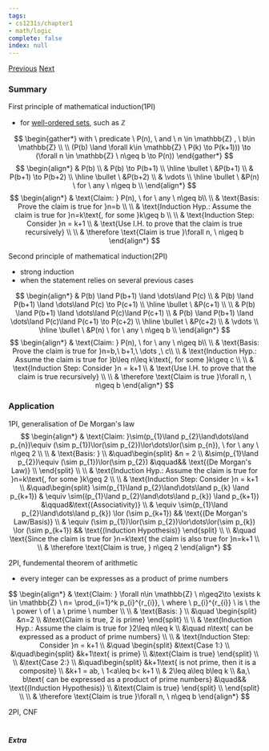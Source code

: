 ```yaml
---
tags:
- cs1231s/chapter1
- math/logic
complete: false
index: null
---
```

[Previous](/labyrinth/notes/math/cs1231s/fundemental_methods_of_proof)   [Next](/labyrinth/notes/math/cs1231s/sets)

### Summary
First principle of mathematical induction(1PI)
- for [well-ordered sets](/labyrinth/notes/math/cs1231s/ordering#^deafe6), such as $\mathbb{Z}$

$$
\begin{gather*}
with \ predicate \ P(n), \ and \ n \in \mathbb{Z} , \ b\in \mathbb{Z} \\
\\
(P(b) \land \forall k\in \mathbb{Z} \ P(k) \to P(k+1))) \to (\forall n \in \mathbb{Z} \ n\geq b \to P(n))
\end{gather*}
$$
$$
\begin{align*}
& P(b) \\
& P(b) \to P(b+1) \\
\hline
\bullet \ &P(b+1) \\
& P(b+1) \to P(b+2) \\
\hline
\bullet \ &P(b+2) \\
& \vdots \\
\hline
\bullet \ &P(n) \ for \ any \ n\geq b \\
\end{align*}
$$
$$
\begin{align*}
& \text{Claim: } P(n), \ for \ any \ n\geq b\\
\\
& \text{Basis: Prove the claim is true for }n=b \\
\\
& \text{Induction Hyp.: Assume the claim is true for }n=k\text{, for some }k\geq b \\
\\
& \text{Induction Step: Consider }n = k+1 \\
& \text{Use I.H. to prove that the claim is true recursively} \\
\\
& \therefore \text{Claim is true }\forall n, \ n\geq b
\end{align*}
$$

Second principle of mathematical induction(2PI)
- strong induction
- when the statement relies on several previous cases

$$
\begin{align*}
& P(b) \land P(b+1) \land \dots\land P(c) \\
& P(b) \land P(b+1) \land \dots\land P(c) \to P(c+1) \\
\hline
\bullet \ &P(c+1) \\
\\
& P(b) \land P(b+1) \land \dots\land P(c)\land P(c+1) \\
& P(b) \land P(b+1) \land \dots\land P(c)\land P(c+1) \to P(c+2) \\
\hline
\bullet \ &P(c+2) \\
& \vdots \\
\hline
\bullet \ &P(n) \ for \ any \ n\geq b  \\
\end{align*}
$$
$$
\begin{align*}
& \text{Claim: } P(n), \ for \ any \ n\geq b\\
\\
& \text{Basis: Prove the claim is true for }n=b,\ b+1,\ \dots ,\ c\\
\\
& \text{Induction Hyp.: Assume the claim is true for }b\leq n\leq k\text{, for some }k\geq c \\
\\
& \text{Induction Step: Consider }n = k+1 \\
& \text{Use I.H. to prove that the claim is true recursively} \\
\\
& \therefore \text{Claim is true }\forall n, \ n\geq b
\end{align*}
$$

### Application
1PI, generalisation of De Morgan's law
$$
\begin{align*}
& \text{Claim: }\sim(p_{1}\land p_{2}\land\dots\land p_{n})\equiv (\sim p_{1})\lor(\sim p_{2})\lor\dots\lor(\sim p_{n}), \ for \ any \ n\geq 2 \\
\\
& \text{Basis: } \\
&\quad\begin{split}
&n = 2 \\
&\sim(p_{1}\land p_{2})\equiv (\sim p_{1})\lor(\sim p_{2}) &\qquad&& \text{(De Morgan's Law)} \\
\end{split} \\
\\
& \text{Induction Hyp.: Assume the claim is true for }n=k\text{, for some }k\geq 2 \\
\\
& \text{Induction Step: Consider }n = k+1 \\
&\quad\begin{split}
\sim(p_{1}\land p_{2}\land\dots\land p_{k} \land p_{k+1}) & \equiv \sim((p_{1}\land p_{2}\land\dots\land p_{k}) \land p_{k+1}) &\qquad&\text{(Associativity)} \\
& \equiv \sim(p_{1}\land p_{2}\land\dots\land p_{k}) \lor (\sim p_{k+1}) && \text{(De Morgan's Law/Basis)} \\
& \equiv (\sim p_{1})\lor(\sim p_{2})\lor\dots\lor(\sim p_{k}) \lor (\sim p_{k+1}) && \text{(Induction Hypothesis)}
\end{split} \\
\\
&\quad \text{Since the claim is true for }n=k\text{ the claim is also true for }n=k+1 \\
\\
& \therefore \text{Claim is true, } n\geq 2
\end{align*}
$$

2PI, fundemental theorem of arithmetic
- every integer can be expresses as a product of prime numbers

$$
\begin{align*}
& \text{Claim: } \forall n\in \mathbb{Z} \ n\geq2\to \exists k \in \mathbb{Z} \ n= \prod_{i=1}^k p_{i}^{r_{i}}, \ where \ p_{i}^{r_{i}} \ is \ the \ power \ of \ a \ prime \ number \\
\\
& \text{Basis: } \\
&\quad \begin{split}
&n=2 \\
&\text{Claim is true, 2 is prime}
\end{split} \\
\\
& \text{Induction Hyp.: Assume the claim is true for }2\leq n\leq k \\
&\quad n\text{ can be expressed as a product of prime numbers} \\
\\
& \text{Induction Step: Consider }n = k+1 \\
&\quad \begin{split}
&\text{Case 1:} \\
&\quad\begin{split}
&k+1\text{ is prime} \\
&\text{Claim is true}
\end{split} \\
\\
&\text{Case 2:} \\
&\quad\begin{split}
&k+1\text{ is not prime, then it is a composite} \\
&k+1 = ab, \ 1<a\leq b< k+1 \\
& 2\leq a\leq b\leq k \\
&a,\ b\text{ can be expressed as a product of prime numbers} &\quad&& \text{(Induction Hypothesis)} \\
&\text{Claim is true}
\end{split} \\
\end{split} \\
\\
& \therefore \text{Claim is true }\forall n, \ n\geq b
\end{align*}
$$

2PI, CNF

#

##### Extra

